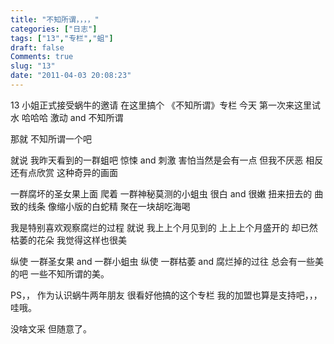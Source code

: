 ```yaml
---
title: "不知所谓，，，，"
categories: ["日志"]
tags: ["13","专栏","蛆"]
draft: false
Comments: true
slug: "13"
date: "2011-04-03 20:08:23"
---
```


13 小姐正式接受蜗牛的邀请
在这里搞个
《不知所谓》专栏
今天
第一次来这里试水
哈哈哈
激动 and 不知所谓

那就
不知所谓一个吧

就说
我昨天看到的一群蛆吧
惊悚 and 刺激
害怕当然是会有一点
但我不厌恶
相反还有点欣赏
这种奇异的画面

一群腐坏的圣女果上面
爬着
一群神秘莫测的小蛆虫
很白 and 很嫩
扭来扭去的
曲致的线条
像缩小版的白蛇精
聚在一块胡吃海喝

我是特别喜欢观察腐烂的过程
就说
我上上个月见到的
上上上个月盛开的
却已然枯萎的花朵
我觉得这样也很美

纵使
一群圣女果 and 一群小蛆虫
纵使
一群枯萎 and 腐烂掉的过往
总会有一些美的吧
一些不知所谓的美。

PS，，
作为认识蜗牛两年朋友
很看好他搞的这个专栏
我的加盟也算是支持吧，，，哇哦。

没啥文采
但随意了。


